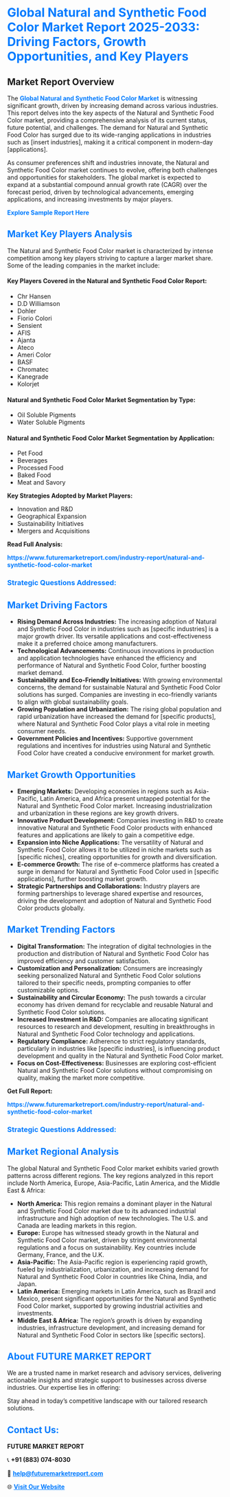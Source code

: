 <h1 style="color: #007BFF;">Global Natural and Synthetic Food Color Market Report 2025-2033: Driving Factors, Growth Opportunities, and Key Players</h1>

<section id="overview">
<h2>Market Report Overview</h2>
<p>The <a href="https://www.futuremarketreport.com/industry-report/natural-and-synthetic-food-color-market" style="color: #007BFF; text-decoration: none;"><strong>Global Natural and Synthetic Food Color Market</strong></a> is witnessing significant growth, driven by increasing demand across various industries. This report delves into the key aspects of the Natural and Synthetic Food Color market, providing a comprehensive analysis of its current status, future potential, and challenges. The demand for Natural and Synthetic Food Color has surged due to its wide-ranging applications in industries such as [insert industries], making it a critical component in modern-day [applications].</p>
<p>As consumer preferences shift and industries innovate, the Natural and Synthetic Food Color market continues to evolve, offering both challenges and opportunities for stakeholders. The global market is expected to expand at a substantial compound annual growth rate (CAGR) over the forecast period, driven by technological advancements, emerging applications, and increasing investments by major players.</p>
</section>

<section id="overview">
<p><a href="https://www.futuremarketreport.com/request-sample/reportId=46476" style="color: #007BFF; text-decoration: none;"><strong>Explore Sample Report Here</strong></a></p>
</section>

<section id="key-players">
<h2 style="color: #007BFF;">Market Key Players Analysis</h2>
<p>The Natural and Synthetic Food Color market is characterized by intense competition among key players striving to capture a larger market share. Some of the leading companies in the market include:</p>
<h4>Key Players Covered in the Natural and Synthetic Food Color Report:</h4>
<ul><li>Chr Hansen</li><li>D.D Williamson</li><li>Dohler</li><li>Fiorio Colori</li><li>Sensient</li><li>AFIS</li><li>Ajanta</li><li>Ateco</li><li>Ameri Color</li><li>BASF</li><li>Chromatec</li><li>Kanegrade</li><li>Kolorjet</li></ul>
<h4>Natural and Synthetic Food Color Market Segmentation by Type:</h4>
<ul><li>Oil Soluble Pigments</li><li>Water Soluble Pigments</li></ul>

<h4>Natural and Synthetic Food Color Market Segmentation by Application:</h4>
<ul><li>Pet Food</li><li>Beverages</li><li>Processed Food</li><li>Baked Food</li><li>Meat and Savory</li></ul>
<p><strong>Key Strategies Adopted by Market Players:</strong></p>
<ul>
<li>Innovation and R&D</li>
<li>Geographical Expansion</li>
<li>Sustainability Initiatives</li>
<li>Mergers and Acquisitions</li>
</ul>
</section>

<section>
<p><strong>Read Full Analysis: </strong></p><a href="https://www.futuremarketreport.com/industry-report/natural-and-synthetic-food-color-market" style="color: #007BFF; text-decoration: none;"><strong>https://www.futuremarketreport.com/industry-report/natural-and-synthetic-food-color-market</strong></a>
<h3 style="color: #007BFF;">Strategic Questions Addressed:</h3>
</section>

<section id="driving-factors">
<h2 style="color: #007BFF;">Market Driving Factors</h2>
<ul>
<li><strong>Rising Demand Across Industries:</strong> The increasing adoption of Natural and Synthetic Food Color in industries such as [specific industries] is a major growth driver. Its versatile applications and cost-effectiveness make it a preferred choice among manufacturers.</li>
<li><strong>Technological Advancements:</strong> Continuous innovations in production and application technologies have enhanced the efficiency and performance of Natural and Synthetic Food Color, further boosting market demand.</li>
<li><strong>Sustainability and Eco-Friendly Initiatives:</strong> With growing environmental concerns, the demand for sustainable Natural and Synthetic Food Color solutions has surged. Companies are investing in eco-friendly variants to align with global sustainability goals.</li>
<li><strong>Growing Population and Urbanization:</strong> The rising global population and rapid urbanization have increased the demand for [specific products], where Natural and Synthetic Food Color plays a vital role in meeting consumer needs.</li>
<li><strong>Government Policies and Incentives:</strong> Supportive government regulations and incentives for industries using Natural and Synthetic Food Color have created a conducive environment for market growth.</li>
</ul>
</section>

<section id="growth-opportunities">
<h2 style="color: #007BFF;">Market Growth Opportunities</h2>
<ul>
<li><strong>Emerging Markets:</strong> Developing economies in regions such as Asia-Pacific, Latin America, and Africa present untapped potential for the Natural and Synthetic Food Color market. Increasing industrialization and urbanization in these regions are key growth drivers.</li>
<li><strong>Innovative Product Development:</strong> Companies investing in R&D to create innovative Natural and Synthetic Food Color products with enhanced features and applications are likely to gain a competitive edge.</li>
<li><strong>Expansion into Niche Applications:</strong> The versatility of Natural and Synthetic Food Color allows it to be utilized in niche markets such as [specific niches], creating opportunities for growth and diversification.</li>
<li><strong>E-commerce Growth:</strong> The rise of e-commerce platforms has created a surge in demand for Natural and Synthetic Food Color used in [specific applications], further boosting market growth.</li>
<li><strong>Strategic Partnerships and Collaborations:</strong> Industry players are forming partnerships to leverage shared expertise and resources, driving the development and adoption of Natural and Synthetic Food Color products globally.</li>
</ul>
</section>

<section id="trending-factors">
<h2 style="color: #007BFF;">Market Trending Factors</h2>
<ul>
<li><strong>Digital Transformation:</strong> The integration of digital technologies in the production and distribution of Natural and Synthetic Food Color has improved efficiency and customer satisfaction.</li>
<li><strong>Customization and Personalization:</strong> Consumers are increasingly seeking personalized Natural and Synthetic Food Color solutions tailored to their specific needs, prompting companies to offer customizable options.</li>
<li><strong>Sustainability and Circular Economy:</strong> The push towards a circular economy has driven demand for recyclable and reusable Natural and Synthetic Food Color solutions.</li>
<li><strong>Increased Investment in R&D:</strong> Companies are allocating significant resources to research and development, resulting in breakthroughs in Natural and Synthetic Food Color technology and applications.</li>
<li><strong>Regulatory Compliance:</strong> Adherence to strict regulatory standards, particularly in industries like [specific industries], is influencing product development and quality in the Natural and Synthetic Food Color market.</li>
<li><strong>Focus on Cost-Effectiveness:</strong> Businesses are exploring cost-efficient Natural and Synthetic Food Color solutions without compromising on quality, making the market more competitive.</li>
</ul>
</section>

<section>
<p><strong>Get Full Report: </strong></p><a href="https://www.futuremarketreport.com/industry-report/natural-and-synthetic-food-color-market" style="color: #007BFF; text-decoration: none;"><strong>https://www.futuremarketreport.com/industry-report/natural-and-synthetic-food-color-market</strong></a>
<h3 style="color: #007BFF;">Strategic Questions Addressed:</h3>
</section>


<section id="regional-analysis">
<h2 style="color: #007BFF;">Market Regional Analysis</h2>
<p>The global Natural and Synthetic Food Color market exhibits varied growth patterns across different regions. The key regions analyzed in this report include North America, Europe, Asia-Pacific, Latin America, and the Middle East & Africa:</p>
<ul>
<li><strong>North America:</strong> This region remains a dominant player in the Natural and Synthetic Food Color market due to its advanced industrial infrastructure and high adoption of new technologies. The U.S. and Canada are leading markets in this region.</li>
<li><strong>Europe:</strong> Europe has witnessed steady growth in the Natural and Synthetic Food Color market, driven by stringent environmental regulations and a focus on sustainability. Key countries include Germany, France, and the U.K.</li>
<li><strong>Asia-Pacific:</strong> The Asia-Pacific region is experiencing rapid growth, fueled by industrialization, urbanization, and increasing demand for Natural and Synthetic Food Color in countries like China, India, and Japan.</li>
<li><strong>Latin America:</strong> Emerging markets in Latin America, such as Brazil and Mexico, present significant opportunities for the Natural and Synthetic Food Color market, supported by growing industrial activities and investments.</li>
<li><strong>Middle East & Africa:</strong> The region’s growth is driven by expanding industries, infrastructure development, and increasing demand for Natural and Synthetic Food Color in sectors like [specific sectors].</li>
</ul>
</section>

<footer>
<h2 style="color: #007BFF;">About FUTURE MARKET REPORT</h2>
<p>We are a trusted name in market research and advisory services, delivering actionable insights and strategic support to businesses across diverse industries. Our expertise lies in offering:</p>

<p>Stay ahead in today’s competitive landscape with our tailored research solutions.</p>

<h2 style="color: #007BFF;">Contact Us:</h2>
<p><strong>FUTURE MARKET REPORT</strong></p>
<p>📞 <strong>+91 (883) 074-8030</strong></p>
<p>📧 <strong><a href="mailto:help@futuremarketreport.com" style="color: #007BFF;">help@futuremarketreport.com</a></strong></p>
<p>🌐 <strong><a href="https://www.futuremarketreport.com/" style="color: #007BFF;">Visit Our Website</a></strong></p>
</footer>